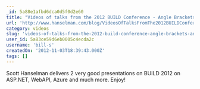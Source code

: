 ```yaml
---
_id: 5a88e1afbd6dca0d5f0d2e60
title: "Videos of talks from the 2012 BUILD Conference - Angle Brackets and Curly Braces"
url: 'http://www.hanselman.com/blog/VideosOfTalksFromThe2012BUILDConferenceAngleBracketsAndCurlyBraces.aspx'
category: videos
slug: 'videos-of-talks-from-the-2012-build-conference-angle-brackets-and-curly-braces'
user_id: 5a83ce59d6eb0005c4ecda2c
username: 'bill-s'
createdOn: '2012-11-03T18:39:43.000Z'
tags: []
---
```


Scott Hanselman delivers 2 very good presentations on BUILD 2012 on ASP.NET, WebAPI, Azure and much more. Enjoy!
